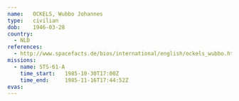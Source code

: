 ```yaml
---
name:	OCKELS, Wubbo Johannes
type:	civilian
dob:	1946-03-28
country:
  - NLD
references:
  - http://www.spacefacts.de/bios/international/english/ockels_wubbo.htm
missions:
  - name: STS-61-A
    time_start:   1985-10-30T17:00Z
    time_end:     1985-11-16T17:44:52Z
evas:
---
```

